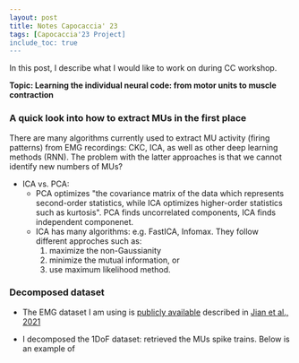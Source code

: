 ```yaml
---
layout: post
title: Notes Capocaccia' 23
tags: [Capocaccia'23 Project]
include_toc: true
---
```


In this post, I describe what I would like to work on during CC workshop.

**Topic: Learning the individual neural code:  from motor units to muscle contraction**


### A quick look into how to extract MUs in the first place

There are many algorithms currently used to extract MU activity (firing patterns) from EMG recordings: CKC, ICA, as well as other deep learning methods (RNN). The problem with the latter approaches is that we cannot identify new numbers of MUs?

- ICA vs. PCA: 
    - PCA optimizes "the covariance matrix of the data which represents second-order statistics, while ICA optimizes higher-order statistics such as kurtosis". PCA finds uncorrelated components, ICA finds independent componenet.
    - ICA has many algorithms: e.g. FastICA, Infomax. They follow different approches such as:
         1. maximize the non-Gaussianity
         2. minimize the mutual information, or
         3. use maximum likelihood method.

### Decomposed dataset

- The EMG dataset I am using is [publicly available](https://www.physionet.org/content/hd-semg/1.0.0/ndof_dataset/subject02_session2/) described in [Jian et al., 2021](https://pubmed.ncbi.nlm.nih.gov/34018935/)

- I decomposed the 1DoF dataset: retrieved the MUs spike trains. Below is an example of 
